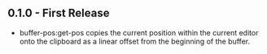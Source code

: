 ## 0.1.0 - First Release
* buffer-pos:get-pos copies the current position within the current editor onto
 the clipboard as a linear offset from the beginning of the buffer.
